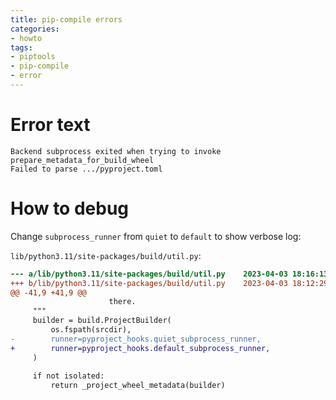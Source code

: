 ```yaml
---
title: pip-compile errors
categories:
- howto
tags:
- piptools
- pip-compile
- error
---
```

# Error text
```
Backend subprocess exited when trying to invoke prepare_metadata_for_build_wheel
Failed to parse .../pyproject.toml
```

# How to debug
Change `subprocess_runner` from `quiet` to `default` to show verbose log:

`lib/python3.11/site-packages/build/util.py`:

```diff
--- a/lib/python3.11/site-packages/build/util.py	2023-04-03 18:16:13.713254111 +0500
+++ b/lib/python3.11/site-packages/build/util.py	2023-04-03 18:12:29.242171354 +0500
@@ -41,9 +41,9 @@
                      there.
     """
     builder = build.ProjectBuilder(
         os.fspath(srcdir),
-        runner=pyproject_hooks.quiet_subprocess_runner,
+        runner=pyproject_hooks.default_subprocess_runner,
     )
 
     if not isolated:
         return _project_wheel_metadata(builder)
```
